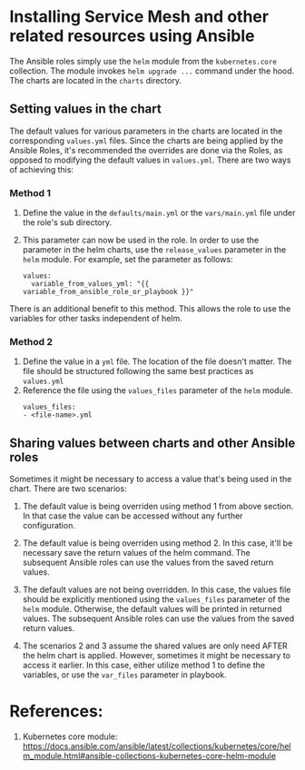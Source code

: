 # Installing Service Mesh and other related resources using Ansible

The Ansible roles simply use the `helm` module from the `kubernetes.core` collection. The module invokes `helm upgrade ...` command under the hood. The charts are located in the `charts` directory. 

## Setting values in the chart

The default values for various parameters in the charts are located in the corresponding `values.yml` files. Since the charts are being applied by the Ansible Roles, it's recommended the overrides are done via the Roles, as opposed to modifying the default values in `values.yml`. There are two ways of achieving this: 

### Method 1

1. Define the value in the `defaults/main.yml` or the `vars/main.yml` file under the role's sub directory. 
2. This parameter can now be used in the role. In order to use the parameter in the helm charts, use the `release_values` parameter in the `helm` module. For example, set the parameter as follows: 

   ```
   values: 
     variable_from_values_yml: "{{ variable_from_ansible_role_or_playbook }}"  
   ``` 
There is an additional benefit to this method. This allows the role to use the variables for other tasks independent of helm. 

### Method 2

1. Define the value in a `yml` file. The location of the file doesn't matter. The file should be structured following the same best practices as `values.yml`
2. Reference the file using the `values_files` parameter of the `helm` module.   
   ```
   values_files: 
   - <file-name>.yml 
   ```

## Sharing values between charts and other Ansible roles 

Sometimes it might be necessary to access a value that's being used in the chart. There are two scenarios:

1. The default value is being overriden using method 1 from above section. In that case the value can be accessed without any further configuration. 

2. The default value is being overriden using method 2. In this case, it'll be necessary save the return values of the helm command. The subsequent Ansible roles can use the values from the saved return values. 

3. The default values are not being overridden. In this case, the values file should be explicitly mentioned using the `values_files` parameter of the `helm` module. Otherwise, the default values will be printed in returned values. The subsequent Ansible roles can use the values from the saved return values. 

4. The scenarios 2 and 3 assume the shared values are only need AFTER the helm chart is applied. However, sometimes it might be necessary to access it earlier. In this case, either utilize method 1 to define the variables, or use the `var_files` parameter in playbook. 

# References: 
1. Kubernetes core module: https://docs.ansible.com/ansible/latest/collections/kubernetes/core/helm_module.html#ansible-collections-kubernetes-core-helm-module
